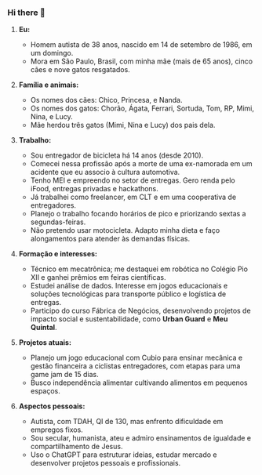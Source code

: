 ### Hi there 👋


1. **Eu:**  
   - Homem autista de 38 anos, nascido em 14 de setembro de 1986, em um domingo.  
   - Mora em São Paulo, Brasil, com minha mãe (mais de 65 anos), cinco cães e nove gatos resgatados.  

2. **Família e animais:**  
   - Os nomes dos cães: Chico, Princesa, e Nanda.  
   - Os nomes dos gatos: Chorão, Ágata, Ferrari, Sortuda, Tom, RP, Mimi, Nina, e Lucy.  
   - Mãe herdou três gatos (Mimi, Nina e Lucy) dos pais dela.  

3. **Trabalho:**  
   - Sou entregador de bicicleta há 14 anos (desde 2010).  
   - Comecei nessa profissão após a morte de uma ex-namorada em um acidente que eu associo à cultura automotiva.  
   - Tenho MEI e empreendo no setor de entregas. Gero renda pelo iFood, entregas privadas e hackathons.  
   - Já trabalhei como freelancer, em CLT e em uma cooperativa de entregadores.  
   - Planejo o trabalho focando horários de pico e priorizando sextas a segundas-feiras.  
   - Não pretendo usar motocicleta. Adapto minha dieta e faço alongamentos para atender às demandas físicas.  

4. **Formação e interesses:**  
   - Técnico em mecatrônica; me destaquei em robótica no Colégio Pio XII e ganhei prêmios em feiras científicas.  
   - Estudei análise de dados. Interesse em jogos educacionais e soluções tecnológicas para transporte público e logística de entregas.  
   - Participo do curso Fábrica de Negócios, desenvolvendo projetos de impacto social e sustentabilidade, como **Urban Guard** e **Meu Quintal**.  

5. **Projetos atuais:**  
   - Planejo um jogo educacional com Cubio para ensinar mecânica e gestão financeira a ciclistas entregadores, com etapas para uma game jam de 15 dias.  
   - Busco independência alimentar cultivando alimentos em pequenos espaços.  

6. **Aspectos pessoais:**  
   - Autista, com TDAH, QI de 130, mas enfrento dificuldade em empregos fixos.  
   - Sou secular, humanista, ateu e admiro ensinamentos de igualdade e compartilhamento de Jesus.  
   - Uso o ChatGPT para estruturar ideias, estudar mercado e desenvolver projetos pessoais e profissionais.

<!--
**grandpa44997/grandpa44997** is a ✨ _special_ ✨ repository because its `README.md` (this file) appears on your GitHub profile.

Here are some ideas to get you started:

- 🔭 I’m currently working on ...
- 🌱 I’m currently learning ...
- 👯 I’m looking to collaborate on ...
- 🤔 I’m looking for help with ...
- 💬 Ask me about ...
- 📫 How to reach me: ...
- 😄 Pronouns: ...
- ⚡ Fun fact: ...
-->
